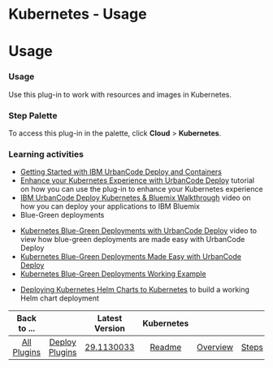 
Kubernetes - Usage
==================

# Usage


### Usage


Use this plug-in to work with resources and images in Kubernetes.

### Step Palette

To access this plug-in in the palette, click **Cloud** > **Kubernetes**.

### Learning activities

* [Getting Started with IBM UrbanCode Deploy and Containers](https://community.ibm.com/community/user/wasdevops/blogs/osman-burucu/2022/07/22/getting-started-with-urbancode-deploy-and-containe)
* [Enhance your Kubernetes Experience with UrbanCode Deploy](https://community.ibm.com/community/user/wasdevops/blogs/osman-burucu/2022/06/07/enhance-your-kubernetes-experience-with-urbancode)  tutorial on how you can use the plug-in to enhance your Kubernetes experience
* [IBM UrbanCode Deploy Kubernetes & Bluemix Walkthrough](https://youtu.be/IDKpabybz6M) video on how you can deploy your applications to IBM Bluemix
* Blue-Green deployments
+ [Kubernetes Blue-Green Deployments with UrbanCode Deploy](https://youtu.be/vIviK2RjL0I) video to view how blue-green deployments are made easy with UrbanCode Deploy
+ [Kubernetes Blue-Green Deployments Made Easy with UrbanCode Deploy](https://community.ibm.com/community/user/wasdevops/blogs/osman-burucu/2022/07/13/kubernetes-blue-green-deployments-made-easy-with-u)
+ [Kubernetes Blue-Green Deployments Working Example](https://community.ibm.com/community/user/wasdevops/blogs/osman-burucu/2022/07/13/kubernetes-blue-green-deployments-working-example")
* [Deploying Kubernetes Helm Charts to Kubernetes](https://www.urbancode.com/2017/09/25/deploying-kubernetes-helm-charts/) to build a working Helm chart deployment


|Back to ...||Latest Version|Kubernetes ||||
| :---: | :---: | :---: | :---: | :---: | :---: | :---: |
|[All Plugins](../../index.md)|[Deploy Plugins](../README.md)|[29.1130033](https://raw.githubusercontent.com/UrbanCode/IBM-UCD-PLUGINS/main/files/kubernetes/ucd-kubernetes-29.1130033.zip)|[Readme](README.md)|[Overview](overview.md)|[Steps](steps.md)|[Downloads](downloads.md)|
